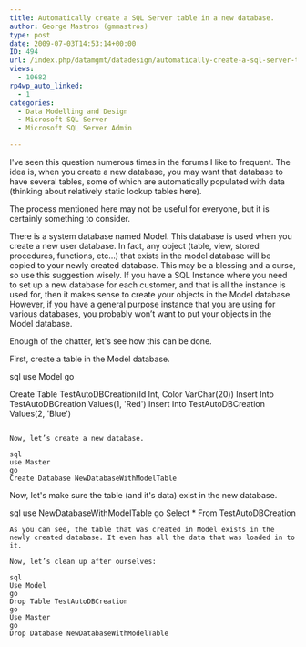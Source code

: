 ```yaml
---
title: Automatically create a SQL Server table in a new database.
author: George Mastros (gmmastros)
type: post
date: 2009-07-03T14:53:14+00:00
ID: 494
url: /index.php/datamgmt/datadesign/automatically-create-a-sql-server-table/
views:
  - 10682
rp4wp_auto_linked:
  - 1
categories:
  - Data Modelling and Design
  - Microsoft SQL Server
  - Microsoft SQL Server Admin

---
```

I've seen this question numerous times in the forums I like to frequent. The idea is, when you create a new database, you may want that database to have several tables, some of which are automatically populated with data (thinking about relatively static lookup tables here).

The process mentioned here may not be useful for everyone, but it is certainly something to consider.

There is a system database named Model. This database is used when you create a new user database. In fact, any object (table, view, stored procedures, functions, etc…) that exists in the model database will be copied to your newly created database. This may be a blessing and a curse, so use this suggestion wisely. If you have a SQL Instance where you need to set up a new database for each customer, and that is all the instance is used for, then it makes sense to create your objects in the Model database. However, if you have a general purpose instance that you are using for various databases, you probably won’t want to put your objects in the Model database. 

Enough of the chatter, let's see how this can be done.

First, create a table in the Model database.

sql
use Model
go

Create Table TestAutoDBCreation(Id Int, Color VarChar(20))
Insert Into TestAutoDBCreation Values(1, 'Red')
Insert Into TestAutoDBCreation Values(2, 'Blue')
```

Now, let’s create a new database.

sql
use Master
go
Create Database NewDatabaseWithModelTable
```
Now, let's make sure the table (and it's data) exist in the new database.

sql
use NewDatabaseWithModelTable
go
Select * From TestAutoDBCreation
```
As you can see, the table that was created in Model exists in the newly created database. It even has all the data that was loaded in to it. 

Now, let’s clean up after ourselves:

sql
Use Model
go
Drop Table TestAutoDBCreation
go
Use Master
go
Drop Database NewDatabaseWithModelTable
```
